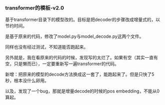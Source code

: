 ### transformer的模板-v2.0

基于transformer目录下的模型改的。目标是把decoder的步骤改成增量式的，以节约时间。

是基于原来的代码，修改了model.py与model_decode.py这两个文件。

同样也没有经过测试，不知道能否跑起来。

另外就是，我在看原来的代码的时候，发现写的太烂了。如果有空（其实一直有空，只是懒而已），一定要重新写一遍transformer的代码。

新增：把原来的模型的decode方法换成这一套了，能跑起来了。但是只快了5秒，根本没什么卵用。

以及，发现了一个bug，那就是增量decode的时候的pos embedding，不能从0算起。